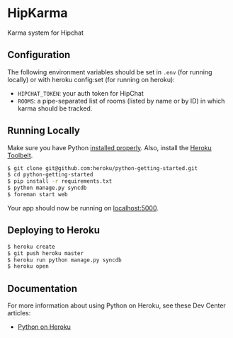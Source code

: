 # HipKarma

Karma system for Hipchat

## Configuration

The following environment variables should be set in `.env` (for running locally) or with heroku config:set (for running on heroku):
* `HIPCHAT_TOKEN`: your auth token for HipChat
* `ROOMS`: a pipe-separated list of rooms (listed by name or by ID) in which karma should be tracked.

## Running Locally

Make sure you have Python [installed properly](http://install.python-guide.org).  Also, install the [Heroku Toolbelt](https://toolbelt.heroku.com/).

```sh
$ git clone git@github.com:heroku/python-getting-started.git
$ cd python-getting-started
$ pip install -r requirements.txt
$ python manage.py syncdb
$ foreman start web
```

Your app should now be running on [localhost:5000](http://localhost:5000/).

## Deploying to Heroku

```sh
$ heroku create
$ git push heroku master
$ heroku run python manage.py syncdb
$ heroku open
```

## Documentation

For more information about using Python on Heroku, see these Dev Center articles:

- [Python on Heroku](https://devcenter.heroku.com/categories/python)

